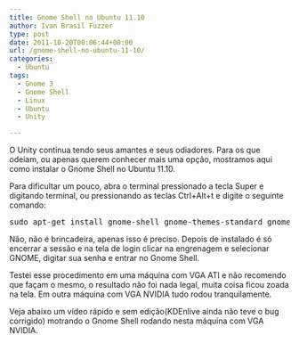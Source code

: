 ```yaml
---
title: Gnome Shell no Ubuntu 11.10
author: Ivan Brasil Fuzzer
type: post
date: 2011-10-20T00:06:44+00:00
url: /gnome-shell-no-ubuntu-11-10/
categories:
  - Ubuntu
tags:
  - Gnome 3
  - Gnome Shell
  - Linux
  - Ubuntu
  - Unity

---
```

O Unity continua tendo seus amantes e seus odiadores. Para os que odeiam, ou apenas querem conhecer mais uma opção, mostramos aqui como instalar o Gnome Shell no Ubuntu 11.10.

Para dificultar um pouco, abra o terminal pressionado a tecla Super e digitando terminal, ou pressionando as teclas Ctrl+Alt+t e digite o seguinte comando:

<pre class="brush:shell">sudo apt-get install gnome-shell gnome-themes-standard gnome-sushi gnome-contacts gnome-tweak-tool</pre>

<p class="brush:shell">
  Não, não é brincadeira, apenas isso é preciso. Depois de instalado é só encerrar a sessão e na tela de login clicar na engrenagem e selecionar GNOME, digitar sua senha e entrar no Gnome Shell.
</p>

<p class="brush:shell">
  Testei esse procedimento em uma máquina com VGA ATI e não recomendo que façam o mesmo, o resultado não foi nada legal, muita coisa ficou zoada na tela. Em outra máquina com VGA NVIDIA tudo rodou tranquilamente.
</p>

<p class="brush:shell">
  Veja abaixo um vídeo rápido e sem edição(KDEnlive ainda não teve o bug corrigido) motrando o Gnome Shell rodando nesta máquina com VGA NVIDIA.
</p>

<p class="brush:shell" style="text-align: center;">
</p>
